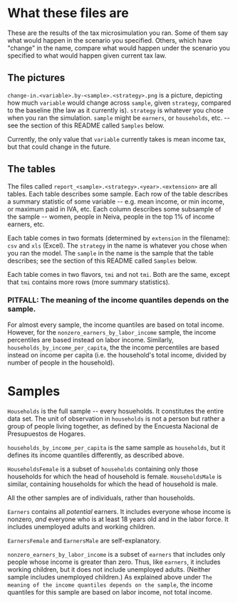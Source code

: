 # What these files are

These are the results of the tax microsimulation you ran. Some of them say what would happen in the scenario you specified. Others, which have "change" in the name, compare what would happen under the scenario you specified to what would happen given current tax law.

## The pictures

`change-in.<variable>.by-<sample>.<strategy>.png` is a picture, depicting how much `variable` would change across `sample`, given `strategy`, compared to the baseline (the law as it currently is). `strategy` is whatever you chose when you ran the simulation. `sample` might be `earners`, or `households`, etc. -- see the section of this README called `Samples` below.

Currently, the only value that `variable` currently takes is mean income tax, but that could change in the future.

## The tables

The files called `report_<sample>.<strategy>.<year>.<extension>` are all tables. Each table describes some sample. Each row of the table describes a summary statistic of some variable -- e.g. mean income, or min income, or maximum paid in IVA, etc. Each column describes some subsample of the sample -- women, people in Neiva, people in the top 1% of income earners, etc.

Each table comes in two formats (determined by `extension` in the filename): `csv` and `xls` (Excel).  The `strategy` in the name is whatever you chose when you ran the model. The `sample` in the name is the sample that the table describes; see the section of this README called `Samples` below.

Each table comes in two flavors, `tmi` and not `tmi`. Both are the same, except that `tmi` contains more rows (more summary statistics).

### PITFALL: The meaning of the income quantiles depends on the sample.

For almost every sample, the income quantiles are based on total income. However, for the `nonzero_earners_by_labor_income` sample, the income percentiles are based instead on labor income. Similarly, `households_by_income_per_capita`, the the income percentiles are based instead on income per capita (i.e. the household's total income, divided by number of people in the household).


# Samples

`Households` is the full sample -- every hosueholds. It constitutes the entire data set. The unit of observation in `households` is not a person but rather a group of people living together, as defined by the Encuesta Nacional de Presupuestos de Hogares.

`households_by_income_per_capita` is the same sample as `households`, but it defines its income quantiles differently, as described above.

`HouseholdsFemale` is a subset of `households` containing only those households for which the head of household is female. `HouseholdsMale` is similar, containing households for which the head of household is male.

All the other samples are of individuals, rather than households.

`Earners` contains all *potential* earners. It includes everyone whose income is nonzero, *and* everyone who is at least 18 years old and in the labor force. It includes unemployed adults and working children.

`EarnersFemale` and `EarnersMale` are self-explanatory.

`nonzero_earners_by_labor_income` is a subset of `earners` that includes only people whose income is greater than zero. Thus, like `earners`, it includes working children, but it does not include unemployed adults. (Neither sample includes unemployed children.) As explained above under `The meaning of the income quantiles depends on the sample`, the income quantiles for this sample are based on labor income, not total income.
